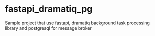 # fastapi_dramatiq_pg
Sample project that use fastapi, dramatiq background task processing library and postgresql for message broker 

